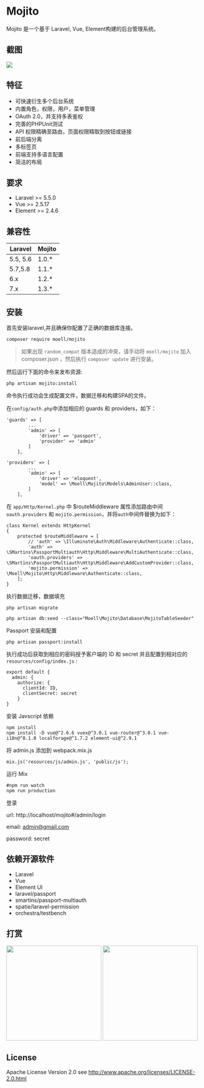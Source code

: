 # Mojito

Mojito 是一个基于 Laravel, Vue, Element构建的后台管理系统。

## 截图

![](http://ww1.sinaimg.cn/large/7a679ca1gy1fvrktohzfaj213x0ieq3j.jpg)

## 特征

* 可快速衍生多个后台系统
* 内置角色，权限，用户，菜单管理
* OAuth 2.0，并支持多表鉴权
* 完善的PHPUnit测试
* API 权限精确至路由，页面权限精取到按钮或链接
* 前后端分离
* 多标签页
* 前端支持多语言配置
* 简洁的布局

## 要求

- Laravel  >= 5.5.0
- Vue >= 2.5.17
- Element >= 2.4.6

## 兼容性

| Laravel  | Mojito |
| -------- | ------ |
| 5.5, 5.6 | 1.0.*  |
| 5.7,5.8      | 1.1.*        |
| 6.x       | 1.2.*        |
| 7.x       | 1.3.*        |

## 安装

首先安装laravel,并且确保你配置了正确的数据库连接。

```
composer require moell/mojito
```
> 如果出现 `random_compat` 版本造成的冲突，请手动将 `moell/mojito` 加入 composer.json ，然后执行 `composer update`  进行安装。

然后运行下面的命令来发布资源:

```
php artisan mojito:install
```

命令执行成功会生成配置文件，数据迁移和构建SPA的文件。

在`config/auth.php`中添加相应的 guards 和 providers，如下： 

```
'guards' => [
        ...
        'admin' => [
            'driver' => 'passport',
            'provider' => 'admin'
        ]
    ],

'providers' => [
        ...
        'admin' => [
            'driver' => 'eloquent',
            'model' => \Moell\Mojito\Models\AdminUser::class,
        ]
    ],
```

在 `app/Http/Kernel.php` 中 $routeMiddleware 属性添加路由中间 `oauth.providers` 和 `mojito.permission`，并将`auth`中间件替换为如下：

```
class Kernel extends HttpKernel
{
    protected $routeMiddleware = [
        // 'auth' => \Illuminate\Auth\Middleware\Authenticate::class,
        'auth' => \SMartins\PassportMultiauth\Http\Middleware\MultiAuthenticate::class,
        'oauth.providers' => \SMartins\PassportMultiauth\Http\Middleware\AddCustomProvider::class,
        'mojito.permission' => \Moell\Mojito\Http\Middleware\Authenticate::class,
    ];
}
```

执行数据迁移，数据填充

```
php artisan migrate

php artisan db:seed --class="Moell\Mojito\Database\MojitoTableSeeder"
```

Passport 安装和配置

```
php artisan passport:install
```

执行成功后获取到相应的密码授予客户端的 ID 和 secret 并且配置到相对应的 `resources/config/index.js` :

```
export default {
  admin: {
    authorize: {
      clientId: ID,
      clientSecret: secret
    }
}
```

安装 Javscript 依赖

```shell
npm install
npm install -D vue@^2.6.6 vuex@^3.0.1 vue-router@^3.0.1 vue-i18n@^8.1.0 localforage@^1.7.2 element-ui@^2.9.1
```

将 admin.js  添加到 webpack.mix.js 

```
mix.js('resources/js/admin.js', 'public/js');
```

运行 Mix

```
#npm run watch
npm run production
```

登录



url: http://localhost/mojito#/admin/login

email: admin@gmail.com

password: secret

## 依赖开源软件

* Laravel
* Vue
* Element UI
* laravel/passport
* smartins/passport-multiauth
* spatie/laravel-permission
* orchestra/testbench

## 打赏

<p>
  <img src="http://ww1.sinaimg.cn/mw690/7a679ca1ly1fvxrfnvxa4j20dw0dwdic.jpg" width="250" />
  <img src="http://ww1.sinaimg.cn/mw690/7a679ca1ly1fvxrfnr0dhj20dw0dwgp0.jpg" width="250" />
</p>

## License

Apache License Version 2.0 see http://www.apache.org/licenses/LICENSE-2.0.html
